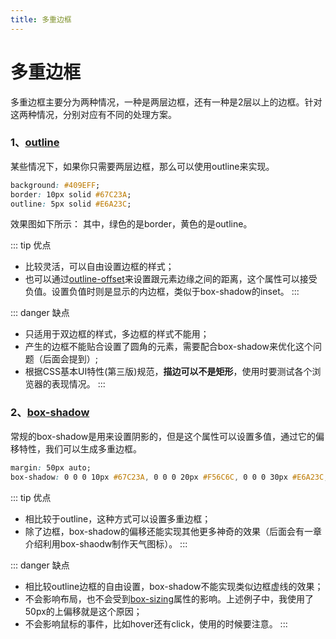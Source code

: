 ```yaml
---
title: 多重边框
---
```


# 多重边框
多重边框主要分为两种情况，一种是两层边框，还有一种是2层以上的边框。针对这两种情况，分别对应有不同的处理方案。

### 1、[outline](https://developer.mozilla.org/en-US/docs/Web/CSS/outline)
某些情况下，如果你只需要两层边框，那么可以使用outline来实现。
```css
background: #409EFF;
border: 10px solid #67C23A;
outline: 5px solid #E6A23C;
```
效果图如下所示：
<demo-1-2 :show="'demo1'"/>
其中，绿色的是border，黄色的是outline。

::: tip 优点
- 比较灵活，可以自由设置边框的样式；
- 也可以通过[outline-offset](https://developer.mozilla.org/en-US/docs/Web/CSS/outline-offset)来设置跟元素边缘之间的距离，这个属性可以接受负值。设置负值时则是显示的内边框，类似于box-shadow的inset。
:::

::: danger 缺点
- 只适用于双边框的样式，多边框的样式不能用；
- 产生的边框不能贴合设置了圆角的元素，需要配合box-shadow来优化这个问题（后面会提到）;
- 根据CSS基本UI特性(第三版)规范，**描边可以不是矩形**，使用时要测试各个浏览器的表现情况。
:::

### 2、[box-shadow](https://developer.mozilla.org/en-US/docs/Web/CSS/box-shadow)
常规的box-shadow是用来设置阴影的，但是这个属性可以设置多值，通过它的偏移特性，我们可以生成多重边框。
```css
margin: 50px auto;
box-shadow: 0 0 0 10px #67C23A, 0 0 0 20px #F56C6C, 0 0 0 30px #E6A23C;
```

<demo-1-2 :show="'demo2'"/>

::: tip 优点
- 相比较于outline，这种方式可以设置多重边框；
- 除了边框，box-shadow的偏移还能实现其他更多神奇的效果（后面会有一章介绍利用box-shaodw制作天气图标）。
:::

::: danger 缺点
- 相比较outline边框的自由设置，box-shadow不能实现类似边框虚线的效果；
- 不会影响布局，也不会受到[box-sizing](https://developer.mozilla.org/en-US/docs/Web/CSS/box-sizing)属性的影响。上述例子中，我使用了50px的上偏移就是这个原因；
- 不会影响鼠标的事件，比如hover还有click，使用的时候要注意。
:::

